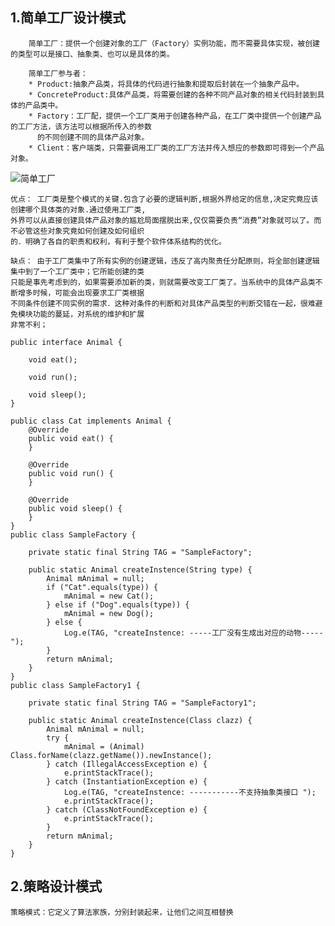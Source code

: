 ## 1.简单工厂设计模式

		简单工厂：提供一个创建对象的工厂（Factory）实例功能，而不需要具体实现，被创建的类型可以是接口、抽象类、也可以是具体的类。

		简单工厂参与者：
		* Product:抽象产品类，将具体的代码进行抽象和提取后封装在一个抽象产品中。
		* ConcreteProduct:具体产品类，将需要创建的各种不同产品对象的相关代码封装到具体的产品类中。
		* Factory：工厂配，提供一个工厂类用于创建各种产品，在工厂类中提供一个创建产品的工厂方法，该方法可以根据所传入的参数
		  的不同创建不同的具体产品对象。
		* Client：客户端类，只需要调用工厂类的工厂方法并传入想应的参数即可得到一个产品对象。
	
![简单工厂](https://i.imgur.com/66Fu5Yu.png)

	优点： 工厂类是整个模式的关键.包含了必要的逻辑判断,根据外界给定的信息,决定究竟应该创建哪个具体类的对象.通过使用工厂类,
	外界可以从直接创建具体产品对象的尴尬局面摆脱出来,仅仅需要负责“消费”对象就可以了。而不必管这些对象究竟如何创建及如何组织
	的．明确了各自的职责和权利，有利于整个软件体系结构的优化。

	缺点： 由于工厂类集中了所有实例的创建逻辑，违反了高内聚责任分配原则，将全部创建逻辑集中到了一个工厂类中；它所能创建的类
	只能是事先考虑到的，如果需要添加新的类，则就需要改变工厂类了。当系统中的具体产品类不断增多时候，可能会出现要求工厂类根据
	不同条件创建不同实例的需求．这种对条件的判断和对具体产品类型的判断交错在一起，很难避免模块功能的蔓延，对系统的维护和扩展
	非常不利；
```
public interface Animal {

    void eat();

    void run();

    void sleep();
}

public class Cat implements Animal {
    @Override
    public void eat() {
    }

    @Override
    public void run() {
    }

    @Override
    public void sleep() {
    }
}
public class SampleFactory {

    private static final String TAG = "SampleFactory";

    public static Animal createInstence(String type) {
        Animal mAnimal = null;
        if ("Cat".equals(type)) {
            mAnimal = new Cat();
        } else if ("Dog".equals(type)) {
            mAnimal = new Dog();
        } else {
            Log.e(TAG, "createInstence: -----工厂没有生成出对应的动物-----");
        }
        return mAnimal;
    }
}
public class SampleFactory1 {

    private static final String TAG = "SampleFactory1";

    public static Animal createInstence(Class clazz) {
        Animal mAnimal = null;
        try {
            mAnimal = (Animal) Class.forName(clazz.getName()).newInstance();
        } catch (IllegalAccessException e) {
            e.printStackTrace();
        } catch (InstantiationException e) {
            Log.e(TAG, "createInstence: -----------不支持抽象类接口 ");
            e.printStackTrace();
        } catch (ClassNotFoundException e) {
            e.printStackTrace();
        }
        return mAnimal;
    }
}

```

## 2.策略设计模式
	策略模式：它定义了算法家族，分别封装起来，让他们之间互相替换
